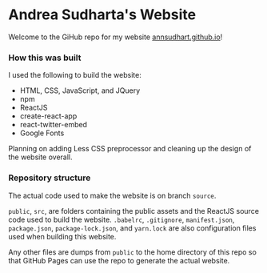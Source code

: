 # Andrea Sudharta's Website

Welcome to the GiHub repo for my website
[annsudhart.github.io](https://annsudhart.github.io)! 

### How this was built
I used the following to build the website:  
- HTML, CSS, JavaScript, and JQuery
- npm
- ReactJS
- create-react-app
- react-twitter-embed
- Google Fonts  

Planning on adding Less CSS preprocessor and cleaning up the design of the website overall.

### Repository structure

The actual code used to make the website is on branch `source`.

`public`, `src`, are folders containing the public assets and the ReactJS source code used to build the website. `.babelrc`, `.gitignore`, `manifest.json`, `package.json`, `package-lock.json`, and `yarn.lock` are also configuration files used when building this website. 

Any other files are dumps from `public` to the home directory of this repo so that GitHub Pages can use the repo to generate the actual website.
